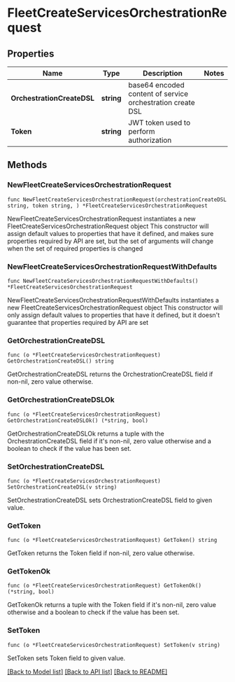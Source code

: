 # FleetCreateServicesOrchestrationRequest

## Properties

Name | Type | Description | Notes
------------ | ------------- | ------------- | -------------
**OrchestrationCreateDSL** | **string** | base64 encoded content of service orchestration create DSL | 
**Token** | **string** | JWT token used to perform authorization | 

## Methods

### NewFleetCreateServicesOrchestrationRequest

`func NewFleetCreateServicesOrchestrationRequest(orchestrationCreateDSL string, token string, ) *FleetCreateServicesOrchestrationRequest`

NewFleetCreateServicesOrchestrationRequest instantiates a new FleetCreateServicesOrchestrationRequest object
This constructor will assign default values to properties that have it defined,
and makes sure properties required by API are set, but the set of arguments
will change when the set of required properties is changed

### NewFleetCreateServicesOrchestrationRequestWithDefaults

`func NewFleetCreateServicesOrchestrationRequestWithDefaults() *FleetCreateServicesOrchestrationRequest`

NewFleetCreateServicesOrchestrationRequestWithDefaults instantiates a new FleetCreateServicesOrchestrationRequest object
This constructor will only assign default values to properties that have it defined,
but it doesn't guarantee that properties required by API are set

### GetOrchestrationCreateDSL

`func (o *FleetCreateServicesOrchestrationRequest) GetOrchestrationCreateDSL() string`

GetOrchestrationCreateDSL returns the OrchestrationCreateDSL field if non-nil, zero value otherwise.

### GetOrchestrationCreateDSLOk

`func (o *FleetCreateServicesOrchestrationRequest) GetOrchestrationCreateDSLOk() (*string, bool)`

GetOrchestrationCreateDSLOk returns a tuple with the OrchestrationCreateDSL field if it's non-nil, zero value otherwise
and a boolean to check if the value has been set.

### SetOrchestrationCreateDSL

`func (o *FleetCreateServicesOrchestrationRequest) SetOrchestrationCreateDSL(v string)`

SetOrchestrationCreateDSL sets OrchestrationCreateDSL field to given value.


### GetToken

`func (o *FleetCreateServicesOrchestrationRequest) GetToken() string`

GetToken returns the Token field if non-nil, zero value otherwise.

### GetTokenOk

`func (o *FleetCreateServicesOrchestrationRequest) GetTokenOk() (*string, bool)`

GetTokenOk returns a tuple with the Token field if it's non-nil, zero value otherwise
and a boolean to check if the value has been set.

### SetToken

`func (o *FleetCreateServicesOrchestrationRequest) SetToken(v string)`

SetToken sets Token field to given value.



[[Back to Model list]](../README.md#documentation-for-models) [[Back to API list]](../README.md#documentation-for-api-endpoints) [[Back to README]](../README.md)


